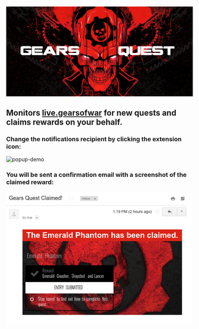 ![logo](https://github.com/TheanosLearning/GearsQuest/raw/master/images/gears-quest-logo.png)

## Monitors [live.gearsofwar](http://live.gearsofwar.com/) for new quests and claims rewards on your behalf.

### Change the notifications recipient by clicking the extension icon:
![popup-demo](https://media.giphy.com/media/zeKBFQXfuO7ba/giphy.gif)

### You will be sent a confirmation email with a screenshot of the claimed reward:
![email](https://github.com/TheanosLearning/GearsQuest/raw/master/images/email-notification-mobile.png)
